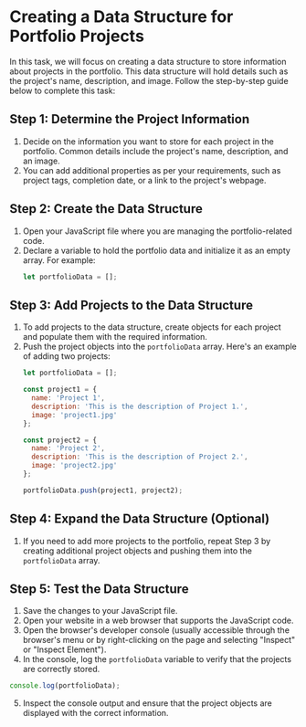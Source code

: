 # Creating a Data Structure for Portfolio Projects

In this task, we will focus on creating a data structure to store information about projects in the portfolio. This data structure will hold details such as the project's name, description, and image. Follow the step-by-step guide below to complete this task:

## Step 1: Determine the Project Information

1. Decide on the information you want to store for each project in the portfolio. Common details include the project's name, description, and an image.
2. You can add additional properties as per your requirements, such as project tags, completion date, or a link to the project's webpage.

## Step 2: Create the Data Structure

1. Open your JavaScript file where you are managing the portfolio-related code.
2. Declare a variable to hold the portfolio data and initialize it as an empty array. For example:
    ```javascript
    let portfolioData = [];
    ```

## Step 3: Add Projects to the Data Structure

1. To add projects to the data structure, create objects for each project and populate them with the required information.
2. Push the project objects into the `portfolioData` array. Here's an example of adding two projects:
    ```javascript
    let portfolioData = [];
    
    const project1 = {
      name: 'Project 1',
      description: 'This is the description of Project 1.',
      image: 'project1.jpg'
    };
    
    const project2 = {
      name: 'Project 2',
      description: 'This is the description of Project 2.',
      image: 'project2.jpg'
    };
    
    portfolioData.push(project1, project2);
    ```

## Step 4: Expand the Data Structure (Optional)

1. If you need to add more projects to the portfolio, repeat Step 3 by creating additional project objects and pushing them into the `portfolioData` array.

## Step 5: Test the Data Structure

1. Save the changes to your JavaScript file.
2. Open your website in a web browser that supports the JavaScript code.
3. Open the browser's developer console (usually accessible through the browser's menu or by right-clicking on the page and selecting "Inspect" or "Inspect Element").
4. In the console, log the `portfolioData` variable to verify that the projects are correctly stored.
```javascript
console.log(portfolioData);
```
5. Inspect the console output and ensure that the project objects are displayed with the correct information.

